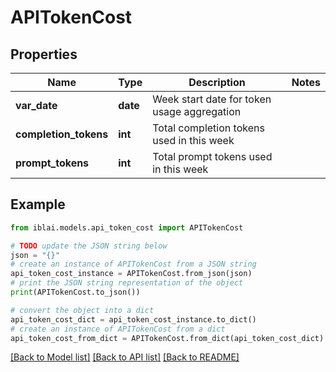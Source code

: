# APITokenCost


## Properties

Name | Type | Description | Notes
------------ | ------------- | ------------- | -------------
**var_date** | **date** | Week start date for token usage aggregation | 
**completion_tokens** | **int** | Total completion tokens used in this week | 
**prompt_tokens** | **int** | Total prompt tokens used in this week | 

## Example

```python
from iblai.models.api_token_cost import APITokenCost

# TODO update the JSON string below
json = "{}"
# create an instance of APITokenCost from a JSON string
api_token_cost_instance = APITokenCost.from_json(json)
# print the JSON string representation of the object
print(APITokenCost.to_json())

# convert the object into a dict
api_token_cost_dict = api_token_cost_instance.to_dict()
# create an instance of APITokenCost from a dict
api_token_cost_from_dict = APITokenCost.from_dict(api_token_cost_dict)
```
[[Back to Model list]](../README.md#documentation-for-models) [[Back to API list]](../README.md#documentation-for-api-endpoints) [[Back to README]](../README.md)


